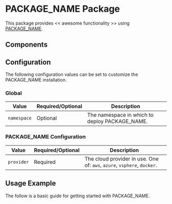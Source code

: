 # PACKAGE_NAME Package

This package provides << awesome functionality >> using [PACKAGE_NAME](https://INFO_NEEDED).

## Components

## Configuration

The following configuration values can be set to customize the PACKAGE_NAME installation.

### Global

| Value | Required/Optional | Description |
|-------|-------------------|-------------|
| `namespace` | Optional | The namespace in which to deploy PACKAGE_NAME. |

### PACKAGE_NAME Configuration

| Value | Required/Optional | Description |
|-------|-------------------|-------------|
| `provider` | Required | The cloud provider in use. One of: `aws`, `azure`, `vsphere`, `docker`. |

## Usage Example

The follow is a basic guide for getting started with PACKAGE_NAME.
